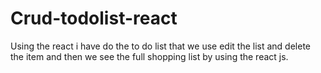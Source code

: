 # Crud-todolist-react
Using the react i have do the to do list that we use edit the list and delete the item and then we see the full shopping list by using the react js.
